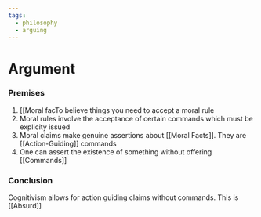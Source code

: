 ```yaml
---
tags:
  - philosophy
  - arguing
---
```

# Argument
### Premises
1. [[Moral facTo believe things you need to accept a moral rule
2. Moral rules involve the acceptance of certain commands which must be explicity issued
4. Moral claims make genuine assertions about [[Moral Facts]]. They are [[Action-Guiding]] commands
5. One can assert the existence of something without offering [[Commands]]
### Conclusion
Cognitivism allows for action guiding claims without commands. This is [[Absurd]]
